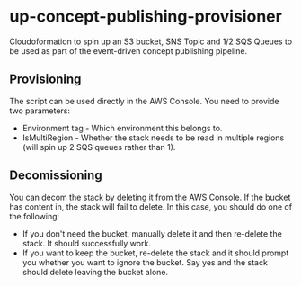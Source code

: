 # up-concept-publishing-provisioner

Cloudoformation to spin up an S3 bucket, SNS Topic and 1/2 SQS Queues to be used as part of the event-driven concept publishing pipeline.  

## Provisioning
The script can be used directly in the AWS Console.  You need to provide two parameters:
- Environment tag - Which environment this belongs to.
- IsMultiRegion - Whether the stack needs to be read in multiple regions (will spin up 2 SQS queues rather than 1).

## Decomissioning
You can decom the stack by deleting it from the AWS Console.  If the bucket has content in, the stack will fail to delete.  In this case, you should do one of the following:
- If you don't need the bucket, manually delete it and then re-delete the stack.  It should successfully work.
- If you want to keep the bucket, re-delete the stack and it should prompt you whether you want to ignore the bucket.  Say yes and the stack should delete leaving the bucket alone.
